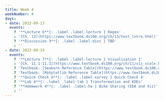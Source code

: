 ```yaml
---
title: Week 4
weekNumber: 4
days:
- date: 2022-09-13
  events:
    ? '**Lecture 6**{: .label .label-lecture } Regex'
    : '[Ch. 13](https://www.textbook.ds100.org/ch/13/text_intro.html)'
    ? '**Discussion 3**{: .label .label-disc } TBD' 
    : ''
- date: 2022-09-15
  events:
    ? '**Lecture 7**{: .label .label-lecture } Visualization I'
    : '[Ch. 11.1-11.3](https://www.textbook.ds100.org/ch/11/viz_scale.html)'
    ? 'Textbook: [Seaborn Reference Table](https://www.textbook.ds100.org/ch/a04/ref_seaborn.html)'
    ? 'Textbook: [Matplotlib Reference Table](https://www.textbook.ds100.org/ch/a04/ref_matplotlib.html)'
    ? '**Quick Check 4**{: .label .label-survey } Quick Check 4'
    ? '**Lab 4**{: .label .label-lab } Transformation and KDEs'
    ? '**Homework 4**{: .label .label-hw } Bike Sharing (EDA and Viz)'
    : ''
---
```

